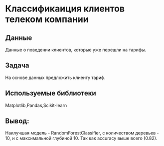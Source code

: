 # Классификаиция клиентов телеком компании


## Данные

Данные о поведении клиентов, которые уже перешли на тарифы. 

## Задача

На основе данных предложить клиенту тариф.

## Используемые библиотеки
Matplotlib,Pandas,Scikit-learn

## Вывод:
Наилучшая модель - RandomForestClassifier, с количеством деревьев - 10, и с максимальной глубиной 10. Так как accuracy выше всего (0.82).
